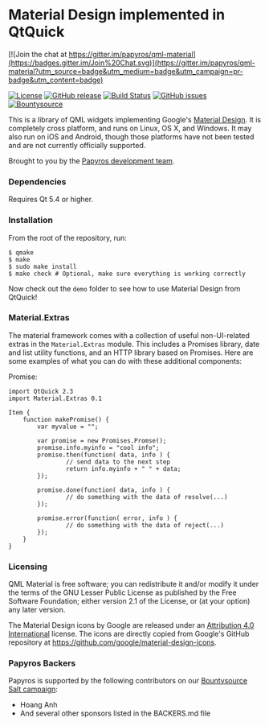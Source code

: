 Material Design implemented in QtQuick
======================================

[![Join the chat at https://gitter.im/papyros/qml-material](https://badges.gitter.im/Join%20Chat.svg)](https://gitter.im/papyros/qml-material?utm_source=badge&utm_medium=badge&utm_campaign=pr-badge&utm_content=badge)

[![License](https://img.shields.io/badge/license-LGPLv2.1%2B-blue.svg)](http://www.gnu.org/licenses/old-licenses/lgpl-2.1.html)
[![GitHub release](https://img.shields.io/github/release/papyros/qml-material.svg)](https://github.com/papyros/qml-material)
[![Build Status](https://travis-ci.org/papyros/qml-material.svg?branch=develop)](https://travis-ci.org/papyros/qml-material)
[![GitHub issues](https://img.shields.io/github/issues/papyros/qml-material.svg)](https://github.com/papyros/qml-material/issues)
[![Bountysource](https://img.shields.io/bountysource/team/papyros/activity.svg)](https://www.bountysource.com/teams/papyros)

This is a library of QML widgets implementing Google's [Material Design](https://www.google.com/design/spec). It is completely cross platform, and runs on Linux, OS X, and Windows. It may also run on iOS and Android, though those platforms have not been tested and are not currently officially supported.

Brought to you by the [Papyros development team](https://github.com/papyros/qml-material/graphs/contributors).

### Dependencies

Requires Qt 5.4 or higher.

### Installation

From the root of the repository, run:

    $ qmake
    $ make
    $ sudo make install
    $ make check # Optional, make sure everything is working correctly

Now check out the `demo` folder to see how to use Material Design from QtQuick!

### Material.Extras

The material framework comes with a collection of useful non-UI-related extras in the `Material.Extras` module. This includes a Promises library, date and list utility functions, and an HTTP library based on Promises. Here are some examples of what you can do with these additional components:

Promise:

    import QtQuick 2.3
    import Material.Extras 0.1

    Item {
        function makePromise() {
            var myvalue = "";

            var promise = new Promises.Promse();
            promise.info.myinfo = "cool info";
            promise.then(function( data, info ) {
                    // send data to the next step
                    return info.myinfo + " " + data;
            });

            promise.done(function( data, info ) {
                    // do something with the data of resolve(...)
            });

            promise.error(function( error, info ) {
                    // do something with the data of reject(...)
            });
        }
    }

### Licensing

QML Material is free software; you can redistribute it and/or modify it under the terms of the GNU Lesser Public License as published by the Free Software Foundation; either version 2.1 of the License, or (at your option) any later version.

The Material Design icons by Google are released under an [Attribution 4.0 International](http://creativecommons.org/licenses/by/4.0/) license. The icons are directly copied from Google's GitHub repository at https://github.com/google/material-design-icons.

### Papyros Backers

Papyros is supported by the following contributors on our [Bountysource Salt campaign](https://salt.bountysource.com/teams/papyros):

* Hoang Anh
* And several other sponsors listed in the BACKERS.md file

